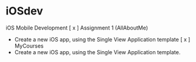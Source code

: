 # iOSdev
iOS Mobile Development
[ x ] Assignment 1 (AllAboutMe)
  - Create a new iOS app, using the Single View Application template
[ x ] MyCourses
  - Create a new iOS app, using the Single View Application template.
